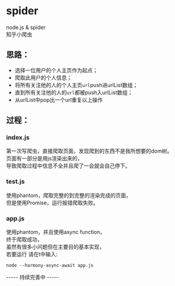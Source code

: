 # spider
node.js & spider  
知乎小爬虫
## 思路：
- 选择一位用户的个人主页作为起点；
- 爬取此用户的个人信息；
- 将所有关注他的人的个人主页`url`push进urlList数组；
- 直到所有关注他的人的`url`都被push入urlList数组；
- 从urlList中pop出一个url重复以上操作

## 过程：
### index.js
第一次写爬虫，直接爬取页面，发现爬到的东西不是我所想要的dom树。  
页面有一部分是用js渲染出来的，  
导致爬取过程中信息不全并且爬了一会就会自己停下。
### test.js
使用phantom，爬取完整的到完整的渲染完成的页面，  
但是使用Promise，运行报错爬取失败。
### app.js
使用phantom，并且使用async function，  
终于爬取成功，  
虽然有很多小问题但在主要目的基本实现，  
若要运行 请在t中输入:
```
node --harmony-async-await app.js
```

----- 持续完善中 -----
